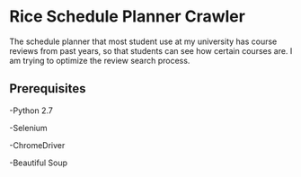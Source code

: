 # Rice Schedule Planner Crawler

The schedule planner that most student use at my university has course reviews from past years, so that students can see how certain courses are. I am trying to optimize the review search process.

## Prerequisites

-Python 2.7

-Selenium

-ChromeDriver

-Beautiful Soup
